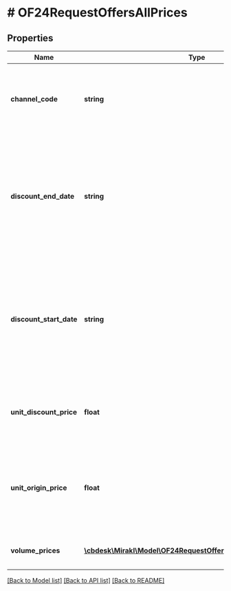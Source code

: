 # # OF24RequestOffersAllPrices

## Properties

Name | Type | Description | Notes
------------ | ------------- | ------------- | -------------
**channel_code** | **string** | The channel code the prices will be linked to. To set the default prices, set it to null. | [optional]
**discount_end_date** | **string** | The end date of the discount. May be required when a discount price is set, check platform configuration. If no discount is desired, set it to null. | [optional]
**discount_start_date** | **string** | The start date of the discount. May be required when a discount price is set, check platform configuration. If no discount is desired, set it to null. | [optional]
**unit_discount_price** | **float** | The default unit discount price, i.e. the unit price when the discount applied. | [optional]
**unit_origin_price** | **float** | The default unit original price, i.e. the unit price without taking discounts nor volume prices into account. | [optional]
**volume_prices** | [**\cbdesk\Mirakl\Model\OF24RequestOffersAllPricesVolumePrices[]**](OF24RequestOffersAllPricesVolumePrices.md) | The volume prices applicable for the offer. | [optional]

[[Back to Model list]](../../README.md#models) [[Back to API list]](../../README.md#endpoints) [[Back to README]](../../README.md)

